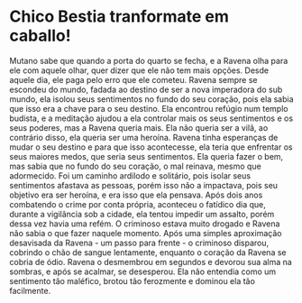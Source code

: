 # Chico Bestia tranformate em caballo!

Mutano sabe que quando a porta do quarto se fecha, e a Ravena olha para ele com aquele olhar, quer dizer que ele não tem mais opções. Desde aquele dia, ele paga pelo erro que ele cometeu.
Ravena sempre se escondeu do mundo, fadada ao destino de ser a nova imperadora do sub mundo, ela isolou seus sentimentos no fundo do seu coração, pois ela sabia que isso era a chave para o seu destino.
Ela encontrou refúgio num templo budista, e a meditação ajudou a ela controlar mais os seus sentimentos e os seus poderes, mas a Ravena queria mais. Ela não queria ser a vilã, ao contrário disso, ela queria ser uma heroína.
Ravena tinha esperanças de mudar o seu destino e para que isso acontecesse, ela teria que enfrentar os seus maiores medos, que seria seus sentimentos. Ela queria fazer o bem, mas sabia que no fundo do seu coração, o mal reinava, mesmo que adormecido.
Foi um caminho ardilodo e  solitário, pois isolar seus sentimentos afastava as pessoas, porém isso não a impactava, pois seu objetivo era ser heroína, e era isso que ela pensava.
Após dois anos combatendo o crime por conta própria, aconteceu o fatídico dia que, durante a  vigilância sob a cidade, ela tentou impedir um assalto, porém dessa vez havia uma refém. O criminoso estava muito drogado e Ravena não sabia o que fazer naquele momento.
Após uma simples aproximação desavisada da Ravena - um passo para frente - o criminoso disparou, cobrindo o chão de sangue lentamente, enquanto o coração da Ravena se cobria de ódio.
Ravena o desmembrou em segundos e devorou sua alma na sombras, e após se acalmar, se desesperou. Ela não entendia como um sentimento tão maléfico, brotou tão ferozmente e dominou ela tão facilmente.


